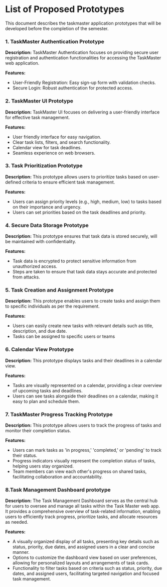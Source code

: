 # List of Proposed Prototypes

This document describes the taskmaster application prototypes that will be developed before the completion of the semester.


### 1. TaskMaster Authentication Prototype

**Description:** TaskMaster Authentication focuses on providing secure user registration and authentication functionalities for accessing the TaskMaster web application.

**Features:**
- User-Friendly Registration: Easy sign-up form with validation checks.
- Secure Login: Robust authentication for protected access.

### 2. TaskMaster UI Prototype
 
**Description:** TaskMaster UI focuses on delivering a user-friendly interface for effective task management.

**Features:**
- User friendly interface for easy navigation.
- Clear task lists, filters, and search functionality.
- Calendar view for task deadlines.
- Seamless experience on web browsers.

### 3. Task Prioritization Prototype

**Description:** This prototype allows users to prioritize tasks based on user-defined criteria to ensure efficient task management.

**Features:**
- Users can assign priority levels (e.g., high, medium, low) to tasks based on their importance and urgency.
- Users can set priorities based on the task deadlines and priority.

### 4. Secure Data Storage Prototype

**Description:** This prototype ensures that task data is stored securely, will be maintained with confidentiality.

**Features:**
- Task data is encrypted to protect sensitive information from unauthorized access.
- Steps are taken to ensure that task data stays accurate and protected from attacks.

### 5. Task Creation and Assignment Prototype

**Description:** This prototype enables users to create tasks and assign them to specific individuals as per the requirement.

**Features:**
- Users can easily create new tasks with relevant details such as title, description, and due date.
- Tasks can be assigned to specific users or teams

### 6. Calendar View Prototype

**Description:** This prototype displays tasks and their deadlines in a calendar view.

**Features:**
- Tasks are visually represented on a calendar, providing a clear overview of upcoming tasks and deadlines.
- Users can see tasks alongside their deadlines on a calendar, making it easy to plan and schedule them.


### 7.  TaskMaster Progress Tracking Prototype

**Description:** This prototype allows users to track the progress of tasks and monitor their completion status.

**Features:**
- Users can mark tasks as 'in progress,' 'completed,' or 'pending' to track their status.
- Progress indicators visually represent the completion status of tasks, helping users stay organized.
- Team members can view each other's progress on shared tasks, facilitating collaboration and accountability.



### 8.Task Management Dashboard prototype

**Description:** The Task Management Dashboard serves as the central hub for users to oversee and manage all tasks within the Task Master web app. It provides a comprehensive overview of task-related information, enabling users to efficiently track progress, prioritize tasks, and allocate resources as needed.

**Features:**
-  A visually organized display of all tasks, presenting key details such as status, priority, due dates, and assigned users in a clear and concise manner.
-  Options to customize the dashboard view based on user preferences, allowing for personalized layouts and arrangements of task cards.
-  Functionality to filter tasks based on criteria such as status, priority, due dates, and assigned users, facilitating targeted navigation and focused task management.












